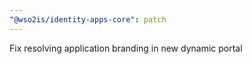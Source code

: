 ```yaml
---
"@wso2is/identity-apps-core": patch
---
```


Fix resolving application branding in new dynamic portal

